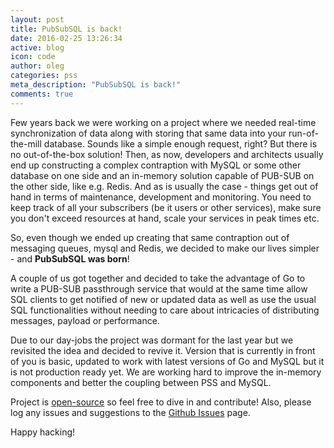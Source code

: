 ```yaml
---
layout: post
title: PubSubSQL is back!
date: 2016-02-25 13:26:34
active: blog
icon: code
author: oleg
categories: pss
meta_description: "PubSubSQL is back!"
comments: true
---
```


Few years back we were working on a project where we needed real-time synchronization of data along with storing that same data into your run-of-the-mill database. Sounds like a simple enough request, right? But there is no out-of-the-box solution! Then, as now, developers and architects usually end up constructing a complex contraption with MySQL or some other database on one side and an in-memory solution capable of PUB-SUB on the other side, like e.g. Redis. And as is usually the case -
things get out of hand in terms of maintenance, development and monitoring. You need to keep track of all your subscribers (be it users or other services), make sure you don't exceed resources at hand, scale your services in peak times etc.

So, even though we ended up creating that same contraption out of messaging queues, mysql and Redis, we decided to make our lives simpler - and **PubSubSQL was born**!

A couple of us got together and decided to take the advantage of Go to write a PUB-SUB passthrough service that would at the same time allow SQL clients to get notified of new or updated data as well as use the usual SQL functionalities without needing to care about intricacies of distributing messages, payload or performance.

Due to our day-jobs the project was dormant for the last year but we revisited the idea and decided to revive it. Version that is currently in front of you is basic, updated to work with latest versions of Go and MySQL but it is not production ready yet. We are working hard to improve the in-memory components and better the coupling between PSS and MySQL. 

Project is [open-source](https://github.com/pubsubsql) so feel free to dive in and contribute! Also, please log any issues and suggestions to the [Github Issues](https://github.com/pubsubsql/pubsubsql/issues) page.


Happy hacking!

